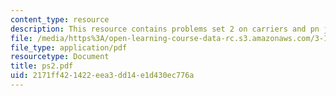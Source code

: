 ```yaml
---
content_type: resource
description: This resource contains problems set 2 on carriers and pn junctions.
file: /media/https%3A/open-learning-course-data-rc.s3.amazonaws.com/3-15-electrical-optical-magnetic-materials-and-devices-fall-2006/2171ff421422eea3dd14e1d430ec776a_ps2.pdf
file_type: application/pdf
resourcetype: Document
title: ps2.pdf
uid: 2171ff42-1422-eea3-dd14-e1d430ec776a
---
```

